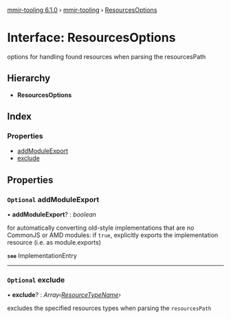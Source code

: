 [mmir-tooling 6.1.0](../README.md) › [mmir-tooling](../modules/mmir_tooling.md) › [ResourcesOptions](mmir_tooling.resourcesoptions.md)

# Interface: ResourcesOptions

options for handling found resources when parsing the resourcesPath

## Hierarchy

* **ResourcesOptions**

## Index

### Properties

* [addModuleExport](mmir_tooling.resourcesoptions.md#optional-addmoduleexport)
* [exclude](mmir_tooling.resourcesoptions.md#optional-exclude)

## Properties

### `Optional` addModuleExport

• **addModuleExport**? : *boolean*

for automatically converting old-style implementations that are no CommonJS or AMD modules:
if `true`, explicitly exports the implementation resource (i.e. as module.exports)

**`see`** ImplementationEntry

___

### `Optional` exclude

• **exclude**? : *Array‹[ResourceTypeName](../modules/mmir_tooling.md#resourcetypename)›*

excludes the specified resources types when parsing the `resourcesPath`
